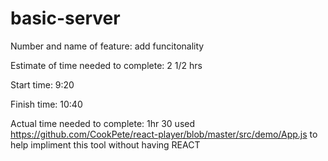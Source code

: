# basic-server
Number and name of feature: add funcitonality

Estimate of time needed to complete: 2 1/2 hrs

Start time: 9:20

Finish time: 10:40

Actual time needed to complete: 1hr 30
used https://github.com/CookPete/react-player/blob/master/src/demo/App.js to help impliment this tool without having REACT